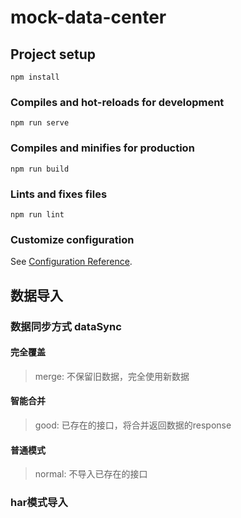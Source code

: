 # mock-data-center

## Project setup

```
npm install
```

### Compiles and hot-reloads for development
```
npm run serve
```

### Compiles and minifies for production
```
npm run build
```

### Lints and fixes files
```
npm run lint
```

### Customize configuration
See [Configuration Reference](https://cli.vuejs.org/config/).

## 数据导入

### 数据同步方式 dataSync

#### 完全覆盖

> merge: 不保留旧数据，完全使用新数据

#### 智能合并

> good: 已存在的接口，将合并返回数据的response

#### 普通模式

> normal: 不导入已存在的接口

### har模式导入

